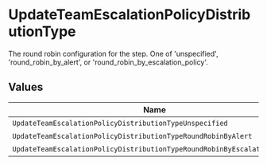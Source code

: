 # UpdateTeamEscalationPolicyDistributionType

The round robin configuration for the step. One of 'unspecified', 'round_robin_by_alert', or 'round_robin_by_escalation_policy'.


## Values

| Name                                                                     | Value                                                                    |
| ------------------------------------------------------------------------ | ------------------------------------------------------------------------ |
| `UpdateTeamEscalationPolicyDistributionTypeUnspecified`                  | unspecified                                                              |
| `UpdateTeamEscalationPolicyDistributionTypeRoundRobinByAlert`            | round_robin_by_alert                                                     |
| `UpdateTeamEscalationPolicyDistributionTypeRoundRobinByEscalationPolicy` | round_robin_by_escalation_policy                                         |